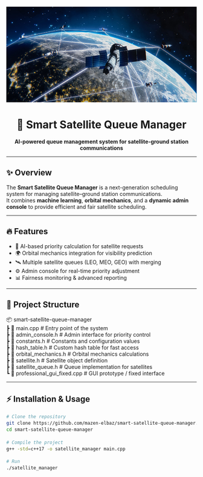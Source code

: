 <p align="center">
  <img src="Revolutionizing_Connectivity_Through_Satellite_Technology-02.jpg" 
       alt="Satellite Project Banner" width="700"/>
</p>

<h1 align="center">🚀 Smart Satellite Queue Manager</h1>
<p align="center">
  <b>AI-powered queue management system for satellite-ground station communications</b>
</p>

---

## ✨ Overview
The **Smart Satellite Queue Manager** is a next-generation scheduling system for managing satellite–ground station communications.  
It combines **machine learning**, **orbital mechanics**, and a **dynamic admin console** to provide efficient and fair satellite scheduling.

---

## 🔥 Features
- 🤖 AI-based priority calculation for satellite requests  
- 🌍 Orbital mechanics integration for visibility prediction  
- 🛰️ Multiple satellite queues (LEO, MEO, GEO) with merging  
- ⚙️ Admin console for real-time priority adjustment  
- 📊 Fairness monitoring & advanced reporting  

---

## 📂 Project Structure

📦 smart-satellite-queue-manager  
 ┣ 📜 main.cpp                          # Entry point of the system  
 ┣ 📜 admin_console.h                   # Admin interface for priority control  
 ┣ 📜 constants.h                       # Constants and configuration values  
 ┣ 📜 hash_table.h                      # Custom hash table for fast access  
 ┣ 📜 orbital_mechanics.h               # Orbital mechanics calculations  
 ┣ 📜 satellite.h                       # Satellite object definition  
 ┣ 📜 satellite_queue.h                 # Queue implementation for satellites  
 ┗ 📜 professional_gui_fixed.cpp        # GUI prototype / fixed interface  

---

## ⚡ Installation & Usage
```bash
# Clone the repository
git clone https://github.com/mazen-elbaz/smart-satellite-queue-manager.git
cd smart-satellite-queue-manager

# Compile the project
g++ -std=c++17 -o satellite_manager main.cpp

# Run
./satellite_manager
